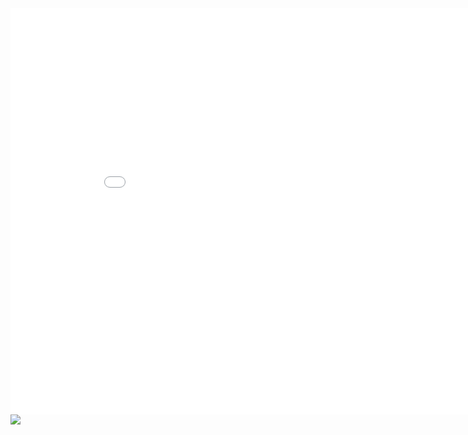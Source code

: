 
<iframe width="900" height="650" frameborder="0" scrolling="no" src="//plot.ly/dashboard/Burd89:2/embed"></iframe>
<img src="https://external-preview.redd.it/m6S7B1FVCBaBmduXUrKw_10z7Op3SjUrdw4gO0slWB8.jpg?auto=webp&s=12c3df621804a47efbe00194578cacf865bded1e">
